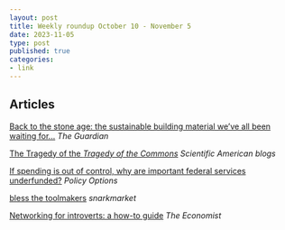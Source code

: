 ```yaml
---
layout: post
title: Weekly roundup October 10 - November 5
date: 2023-11-05
type: post
published: true
categories:
- link
---
```


## Articles

[Back to the stone age: the sustainable building material we’ve all been waiting for…](https://www.theguardian.com/artanddesign/2023/aug/06/back-to-the-stone-age-the-sustainable-building-material-weve-all-been-waiting-for-amin-taha-groupwork-webb-yates-the-stonemasonry-company "Back to the stone age: the sustainable building material we’ve all been waiting for… By Rowan Moore") *The Guardian*

[The Tragedy of the _Tragedy of the Commons_](https://blogs.scientificamerican.com/voices/the-tragedy-of-the-tragedy-of-the-commons/ "The Tragedy of the _Tragedy of the Commons_. By Matto Mildenberger") *Scientific American blogs*

[If spending is out of control, why are important federal services underfunded?](https://policyoptions.irpp.org/magazines/september-2023/federal-services-spending/ "If spending is out of control, why are important federal services underfunded? By Michael Wernick") *Policy Options*

[bless the toolmakers](https://snarkmarket.com/2011/7320/ "bless the toolmakers") *snarkmarket*

[Networking for introverts: a how-to guide](https://www.economist.com/business/2023/09/07/networking-for-introverts-a-how-to-guide "Networking for introverts: a how-to guide") *The Economist*
